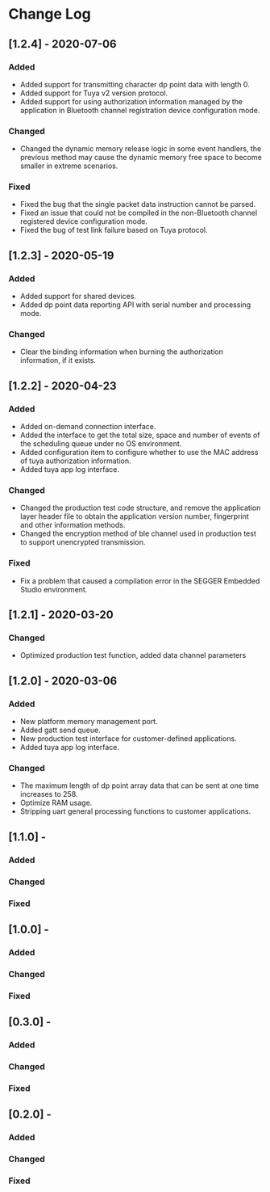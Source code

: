 
# Change Log



## [1.2.4] - 2020-07-06

### Added

- Added support for transmitting character dp point data with length 0.
- Added support for Tuya v2 version protocol.
- Added support for using authorization information managed by the application in Bluetooth channel registration device configuration mode.

### Changed

- Changed the dynamic memory release logic in some event handlers, the previous method may cause the dynamic memory free space to become smaller in extreme scenarios.

### Fixed

- Fixed the bug that the single packet data instruction cannot be parsed.
- Fixed an issue that could not be compiled in the non-Bluetooth channel registered device configuration mode.
- Fixed the bug of test link failure based on Tuya protocol.



## [1.2.3] - 2020-05-19

### Added
- Added support for shared devices.
- Added dp point data reporting API with serial number and processing mode.

### Changed

- Clear the binding information when burning the authorization information, if it exists.




## [1.2.2] - 2020-04-23
### Added
- Added on-demand connection interface.
- Added the interface to get the total size, space and number of events of the scheduling queue under no OS environment.
- Added configuration item to configure whether to use the MAC address of tuya authorization information.
- Added tuya app log interface.

### Changed
- Changed the production test code structure, and remove the application layer header file to obtain the application version number, fingerprint and other information methods.
- Changed the encryption method of ble channel used in production test to support unencrypted transmission.

### Fixed
- Fix a problem that caused a compilation error in the SEGGER Embedded Studio environment.

## [1.2.1] - 2020-03-20
### Changed
- Optimized production test function, added data channel parameters


## [1.2.0] - 2020-03-06
### Added
- New platform memory management port.
- Added gatt send queue.
- New production test interface for customer-defined applications.
- Added tuya app log interface.

### Changed
- The maximum length of dp point array data that can be sent at one time increases to 258.
- Optimize RAM usage.
- Stripping uart general processing functions to customer applications.


## [1.1.0] -
### Added


### Changed


### Fixed

## [1.0.0] -
### Added


### Changed


### Fixed

## [0.3.0] -
### Added


### Changed


### Fixed


## [0.2.0] -
### Added


### Changed


### Fixed


